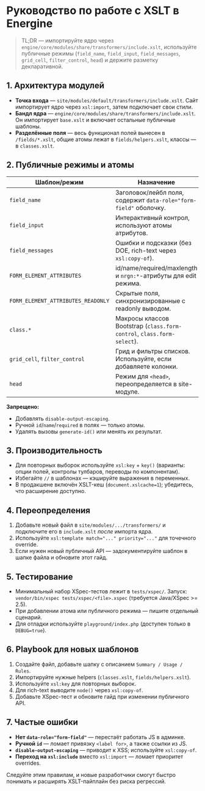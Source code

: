 # Руководство по работе с XSLT в Energine

> TL;DR — импортируйте ядро через `engine/core/modules/share/transformers/include.xslt`,
> используйте публичные режимы (`field_name`, `field_input`, `field_messages`,
> `grid_cell`, `filter_control`, `head`) и держите разметку декларативной.

## 1. Архитектура модулей

* **Точка входа** — `site/modules/default/transformers/include.xslt`.
  Сайт импортирует ядро через `xsl:import`, затем подключает свои стили.
* **Бандл ядра** — `engine/core/modules/share/transformers/include.xslt`.
  Он импортирует `base.xslt` и включает остальные публичные шаблоны.
* **Разделённые поля** — весь функционал полей вынесен в `/fields/*.xslt`,
  общие атомы лежат в `fields/helpers.xslt`, классы — в `classes.xslt`.

## 2. Публичные режимы и атомы

| Шаблон/режим             | Назначение                                                         |
|--------------------------|--------------------------------------------------------------------|
| `field_name`             | Заголовок/лейбл поля, содержит `data-role="form-field"` оболочку. |
| `field_input`            | Интерактивный контрол, используют атомы атрибутов.                 |
| `field_messages`         | Ошибки и подсказки (без DOE, rich-text через `xsl:copy-of`).        |
| `FORM_ELEMENT_ATTRIBUTES`| id/name/required/maxlength и `nrgn:*`-атрибуты для edit режима.    |
| `FORM_ELEMENT_ATTRIBUTES_READONLY` | Скрытые поля, синхронизированные с readonly выводом.     |
| `class.*`                | Макросы классов Bootstrap (`class.form-control`, `class.form-select`).|
| `grid_cell`, `filter_control` | Грид и фильтры списков. Используйте, если добавляете колонки. |
| `head`                   | Режим для `<head>`, переопределяется в site-модуле.                |

**Запрещено:**

* Добавлять `disable-output-escaping`.
* Ручной `id`/`name`/`required` в полях — только атомы.
* Удалять вызовы `generate-id()` или менять их результат.

## 3. Производительность

* Для повторных выборок используйте `xsl:key` + `key()` (варианты: опции полей,
  контролы тулбаров, переводы по компонентам).
* Избегайте `//` в шаблонах — кэшируйте выражения в переменных.
* В продакшене включён XSLT-кеш (`document.xslcache=1`); убедитесь, что расширение доступно.

## 4. Переопределения

1. Добавьте новый файл в `site/modules/.../transformers/` и подключите его в
   `include.xslt` *после* импорта ядра.
2. Используйте `xsl:template match="..." priority="..."` для точечного override.
3. Если нужен новый публичный API — задокументируйте шаблон в шапке файла и
   обновите этот гайд.

## 5. Тестирование

* Минимальный набор XSpec-тестов лежит в `tests/xspec/`.
  Запуск: `vendor/bin/xspec tests/xspec/<file>.xspec` (требуется Java/XSpec >= 2.5).
* При добавлении атома или публичного режима — пишите отдельный сценарий.
* Для отладки используйте `playground/index.php` (доступен только в `DEBUG=true`).

## 6. Playbook для новых шаблонов

1. Создайте файл, добавьте шапку с описанием `Summary / Usage / Rules`.
2. Импортируйте нужные helpers (`classes.xslt`, `fields/helpers.xslt`).
3. Используйте `xsl:key` для повторных выборок.
4. Для rich-text выводите `node()` через `xsl:copy-of`.
5. Добавьте XSpec-тест и обновите гайд при изменении публичного API.

## 7. Частые ошибки

* **Нет `data-role="form-field"`** — перестаёт работать JS в админке.
* **Ручной `id`** — ломает привязку `<label for>`, а также ссылки из JS.
* **`disable-output-escaping`** — приводит к XSS; используйте `xsl:copy-of`.
* **Переход на `xsl:include`** вместо `xsl:import` — ломает приоритет overrides.

Следуйте этим правилам, и новые разработчики смогут быстро понимать и
расширять XSLT-пайплайн без риска регрессий.
